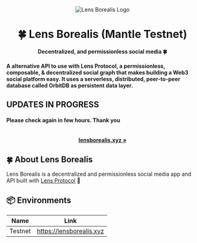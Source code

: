 <div align="center">
    <img src="https://user-images.githubusercontent.com/69431456/183576577-2486db3f-f0a9-4252-b283-a8322e5eb8b6.png" alt="Lens Borealis Logo">
    <h1>🍀 Lens Borealis (Mantle Testnet)</h1>
    <strong>Decentralized, and permissionless social media 🍀</strong>
</div>

#### A alternative API to use with Lens Protocol, a permissionless, composable, & decentralized social graph that makes building a Web3 social platform easy. It uses a serverless, distributed, peer-to-peer database called OrbitDB as persistent data layer.

## UPDATES IN PROGRESS
#### Please check again in few hours. Thank you


<div align="center">
    <br>
    <a href="https://lensborealis.xyz "><b>lensborealis.xyz  »</b></a>
</div>

## 🍀 About Lens Borealis

Lens Borealis is a decentralized and permissionless social media app and API built with [Lens Protocol](http://lensborealis.xyz) 🌿

## 📦 Environments

| Name            | Link                                |
| --------------- | ----------------------------------- |
| Testnet         | https://lensborealis.xyz         |
